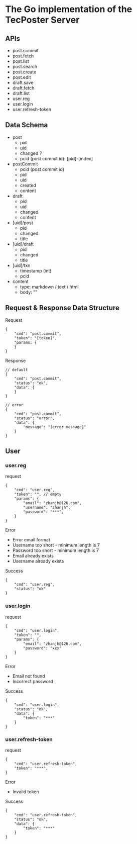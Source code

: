 # The Go implementation of the TecPoster Server

## APIs

* post.commit
* post.fetch
* post.list
* post.search
* post.create
* post.edit
* draft.save
* draft.fetch
* draft.list
* user.reg
* user.login
* user.refresh-token

## Data Schema

* post
	* pid
	* uid
	* changed ?
	* pcid (post commit id): [pid]-[index]
* postCommit
	* pcid (post commit id)
	* pid
	* uid
	* created
	* content
* draft
	* pid
	* uid
	* changed
	* content
* [uid]/post
	* pid
	* changed
	* title
* [uid]/draft
	* pid
	* changed
	* title
* [uid]/txn
	* timestamp (int)
	* pcid
* content
	* type: markdown / text / html
	* body: ""


## Request & Response Data Structure

Request

```
{
	"cmd": "post.commit",
	"token": "[token]",
	"params: {
	}
}
```

Response

```
// default
{
	"cmd": "post.commit",
	"status": "ok",
	"data": {
	}
}

// error
{
	"cmd": "post.commit",
	"status": "error",
	"data": {
		"message": "[error message]"
	}
}
```

## User

### user.reg

request

```
{
	"cmd": "user.reg",
	"token": "", // empty
	"params": {
		"email": "zhanjh@126.com",
		"username": "zhanjh",
		"password": "***",
	}
}
```

Error

* Error email format
* Username too short - minimum length is 7
* Password too short - minimum length is 7
* Email already exists
* Username already exists

Success

```
{
	"cmd": "user.reg",
	"status": "ok"
}
```

### user.login

request

```
{
	"cmd": "user.login",
	"token": "",
	"params": {
		"email": "zhanjh@126.com",
		"password": "xxx"
	}
}
```

Error

* Email not found
* Incorrect password

Success

```
{
	"cmd": "user.login",
	"status": "ok",
	"data": {
		"token": "***"
	}
}
```

### user.refresh-token

request

```
{
	"cmd": "user.refresh-token",
	"token": "***",
}
```

Error

* Invalid token

Success

```
{
	"cmd": "user.refresh-token",
	"status": "ok",
	"data": {
		"token": "***"
	}
}
```
